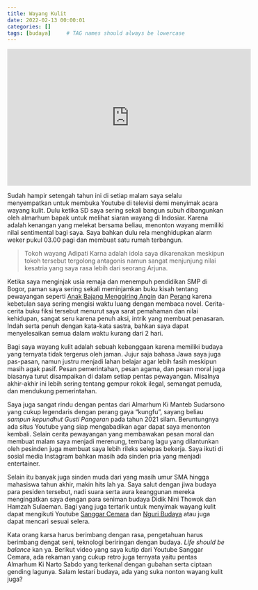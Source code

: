 ```yaml
---
title: Wayang Kulit
date: 2022-02-13 00:00:01
categories: []
tags: [budaya]     # TAG names should always be lowercase
---
```


<iframe width="560" height="315" src="https://www.youtube.com/embed/blcxpdnA4K4?si=LBt3_l9ojIKV7jZg" title="YouTube video player" frameborder="0" allow="accelerometer; autoplay; clipboard-write; encrypted-media; gyroscope; picture-in-picture; web-share" referrerpolicy="strict-origin-when-cross-origin" allowfullscreen></iframe>

Sudah hampir setengah tahun ini di setiap malam saya selalu menyempatkan untuk membuka Youtube di televisi demi menyimak acara wayang kulit. Dulu ketika SD saya sering sekali bangun subuh dibangunkan oleh almarhum bapak untuk melihat siaran wayang di Indosiar. Karena adalah kenangan yang melekat bersama beliau, menonton wayang memiliki nilai sentimental bagi saya. Saya bahkan dulu rela menghidupkan alarm weker pukul 03.00 pagi dan membuat satu rumah terbangun.

> Tokoh wayang Adipati Karna adalah idola saya dikarenakan meskipun tokoh tersebut tergolong antagonis namun sangat menjunjung nilai kesatria yang saya rasa lebih dari seorang Arjuna.

Ketika saya menginjak usia remaja dan menempuh pendidikan SMP di Bogor, paman saya sering sekali meminjamkan buku kisah tentang pewayangan seperti [Anak Bajang Menggiring Angin](https://www.goodreads.com/book/show/1439798.Anak_Bajang_Menggiring_Angin) dan [Perang](https://www.goodreads.com/book/show/1271588.Perang) karena kebetulan saya sering mengisi waktu luang dengan membaca novel. Cerita-cerita buku fiksi tersebut menurut saya sarat pemahaman dan nilai kehidupan, sangat seru karena penuh aksi, intrik yang membuat penasaran. Indah serta penuh dengan kata-kata sastra, bahkan saya dapat menyelesaikan semua dalam waktu kurang dari 2 hari.

Bagi saya wayang kulit adalah sebuah kebanggaan karena memiliki budaya yang ternyata tidak tergerus oleh jaman. Jujur saja bahasa Jawa saya juga pas-pasan, namun justru menjadi lahan belajar agar lebih fasih meskipun masih agak pasif. Pesan pemerintahan, pesan agama, dan pesan moral juga biasanya turut disampaikan di dalam setiap pentas pewayangan. Misalnya akhir-akhir ini lebih sering tentang gempur rokok ilegal, semangat pemuda, dan mendukung pemerintahan.

Saya juga sangat rindu dengan pentas dari Almarhum Ki Manteb Sudarsono yang cukup legendaris dengan perang gaya “kungfu”, sayang beliau _sampun kepundhut Gusti Pangeran_ pada tahun 2021 silam. Beruntungnya ada situs Youtube yang siap mengabadikan agar dapat saya menonton kembali. Selain cerita pewayangan yang membawakan pesan moral dan membuat malam saya menjadi merenung, tembang lagu yang dilantunkan oleh pesinden juga membuat saya lebih rileks selepas bekerja. Saya ikuti di sosial media Instagram bahkan masih ada sinden pria yang menjadi entertainer.

Selain itu banyak juga sinden muda dari yang masih umur SMA hingga mahasiswa tahun akhir, makin hits lah ya. Saya salut dengan jiwa budaya para pesiden tersebut, nadi suara serta aura keanggunan mereka mengingatkan saya dengan para seniman budaya Didik Nini Thowok dan Hamzah Sulaeman. Bagi yang juga tertarik untuk menyimak wayang kulit dapat mengikuti Youtube [Sanggar Cemara](https://www.youtube.com/c/SanggarCemara17) dan [Nguri Budaya](https://www.youtube.com/c/NguriBudaya) atau juga dapat mencari sesuai selera.

Kata orang karsa harus berimbang dengan rasa, pengetahuan harus berimbang dengat seni, teknologi beriringan dengan budaya. _Life should be balance_ kan ya. Berikut video yang saya kutip dari Youtube Sanggar Cemara, ada rekaman yang cukup retro juga ternyata yaitu pentas Almarhum Ki Narto Sabdo yang terkenal dengan gubahan serta ciptaan gending lagunya. Salam lestari budaya, ada yang suka nonton wayang kulit juga?